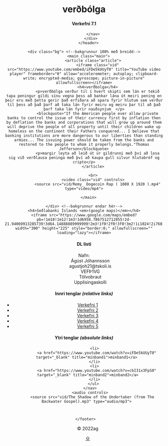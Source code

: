 <!DOCTYPE html> 
<html> 
<head>
	<meta charset="utf-8">
	<meta name="viewport" content="width=device-width, initial-scale=1.0">
	<meta name="description" content="Skipulag, layout">
	<meta name="author" content=" ">
	<title>Verkefni 7.1 bakgrunnar</title>
	<!-- veljið leturgerð af http://fonts.google.com-->
	<link href="https://fonts.googleapis.com/css2?family=Open+Sans:ital,wght@0,300;0,400;0,600;0,800;1,300;1,400;1,600;1,800&display=swap" rel="stylesheet">
	<link rel="preconnect" href="https://fonts.googleapis.com">
<link rel="preconnect" href="https://fonts.gstatic.com" crossorigin>
<link href="https://fonts.googleapis.com/css2?family=Ewert&family=Fredericka+the+Great&family=Open+Sans:ital,wght@0,300;0,400;0,600;0,800;1,300;1,400;1,600;1,800&family=Redressed&family=Rokkitt:wght@300&family=Shizuru&display=swap" rel="stylesheet">
    <link rel="preconnect" href="https://fonts.googleapis.com">
<link rel="preconnect" href="https://fonts.gstatic.com" crossorigin>
<link href="https://fonts.googleapis.com/css2?family=Ewert&family=Fredericka+the+Great&family=Open+Sans:ital,wght@0,300;0,400;0,600;0,800;1,300;1,400;1,600;1,800&family=Rokkitt:wght@300&family=Shizuru&display=swap" rel="stylesheet">
	<link rel="stylesheet" type="text/css" href="stilts.css">
    <link rel="stylesheet" type="text/css" href="iframe.css"
	<link rel="preconnect" href="https://fonts.googleapis.com">
	<link rel="preconnect" href="https://fonts.gstatic.com" crossorigin>
	<link href="https://fonts.googleapis.com/css2?family=Ewert&family=Fredericka+the+Great&family=Lobster&family=Open+Sans:ital,wght@0,300;0,400;0,600;0,800;1,300;1,400;1,600;1,800&family=Redressed&family=Rokkitt:wght@300&family=Shizuru&display=swap" rel="stylesheet">

</head>
<body id="top">
	<header class="header col-2">
		<div>
			<h1>verðbólga</h1>
		</div>
		<div>
			<h4 class="verkefni">Verkefni 7.1</h4>
			<nav class="topnav">
			 
			</nav>
		  </div>
		</header>
      
	<div class="bg"> <!--bakgrunnur 100% með breidd-->
		<main class="main">
			<article class="article">
                <iframe class="vid" src="https://www.youtube.com/embed/iFDe5kUUyT0" title="YouTube video player" frameborder="0" allow="accelerometer; autoplay; clipboard-write; encrypted-media; gyroscope; picture-in-picture" allowfullscreen></iframe>
				<h4>verðbolga</h4>
				<p>verðbólga verður til í hvert skipti sem lán er tekið tapa peningur gildi sínu vegna þess að bankar lána út meiri pening en þeir eru með þetta gerir það erfiðara að spara fyrir hlutum sem verður til þess að það þarf að taka lán fyrir meiru og meiru þar til að það þarf taka lán fyrir nauðsynjum  </p>
				<blockquote>"If the American people ever allow private banks to control the issue of their currency first by inflation then by deflation the banks and corporations that will grow up around them will deprive the people of all property until their children wake up homeless on the continent their Fathers conquered... I believe that banking institutions are more dangerous to our liberties than standing armies... The issuing power should be taken from the banks and restored to the people to whom it properly belongs."Thomas Jefferson</blockquote>
				<p>margir leyta að leið út úr gildrunni með því að losa sig við verðlausa peninga með því að kaupa gull silvur hlutabréf og cripto</p>
			</article>
            
			<br>
			<video class="vid" controls>
				<source src="vid/Remy_ Dogecoin Rap ( 1080 X 1920 ).mp4" type="video/mp4">
        
		</main>
        
	</div> <!--bakgrunnur endar hér-->
	<h4>Seðlabanki Íslands <em>(google maps)</em></h4>
	<iframe src="https://www.google.com/maps/embed?pb=!1m18!1m12!1m3!1d6958.7867512712855!2d-21.94069913285739!3d64.14888889999999!2m3!1f0!2f0!3f0!3m2!1i1024!2i768!4f13.1!3m3!1m2!1s0x48d674d2585fe765%3A0xef212b274748ffc9!2zU2XDsGxhYmFua2kgw41zbGFuZHM!5e0!3m2!1sis!2sis!4v1645294320868!5m2!1sis!2sis" width="300" height="225" style="border:0;" allowfullscreen="" loading="lazy"></iframe>
  <footer class="footer col-3">
	<nav>
		<h4>DL listi </h4>
		<dl><!--Description list, nafn tölvupóstur og áfangi-->
		  <dt>Nafn:</dt>
			<dd>Ágúst Jóhannsson</dd>
			<dd>agustjoh21@tskoli.is</dd><!--tölvupóstur-->
			<dd>VEFÞ1VG</dd><!--áfangi-->
			<dd>Tölvobraut</dd>
                <dd>Upplisingaskolli</dd><!--áfangi-->
		</dl>
	  </nav>
	  <nav>
		<h4>Innri tenglar <em>(relative links)</em></h4>
		<ul class="footnav"><!-- inner links! hér þarf að aðlaga slóðir að eigin verkefnum -->
		  <li><a href="../Verkefni-1/verk 1.1.html">Verkefni 1</a></li>
		  <li><a href="../Verkefni-2/verk 2.2.html">Verkefni 2</a></li>
		  <li><a href="../Verkefni-3/verk.3.1.html">Verkefni 3</a></li>
		  <li><a href="../Verkefni-4/listy.html">Verkefni 4</a></li>
		  <li><a href="../Verkefni-5/verk.5.html">Verkefni 5</a></li>
		</ul>
	  </nav>
	  <nav>
		<h4>Ytri tenglar <em>(absolute links)</em></h4>
		<ul class="footnav"> <!-- Absolute links "target _blank" opnar nýjan glugga í vafranum !aðeins notað þegar vísað er út úr eigin vef-->
		  
		
		  <li>
			<a href="https://www.youtube.com/watch?v=iFDe5kUUyT0" target="_blank" title="minband1">minband1</a> 
		  </li>
		  <li>
			<a href="https://www.youtube.com/watch?v=cbI31x3FpS0" target="_blank" title="minband2">minband2</a>
		  </li>
		 </ul>
	  </nav>
      <audio controls>
        <source src="vid/The Shadow of the Undertaker (from The Backwater Gospel).mp3" type="audio/mp3"> 


       
	</footer>  
  <p class="copy">&copy; 2022ag </p>
	<!--tengill með absolute staðsetningu -->
	<a href="#top" class="taki" title="Efst á síðu"> &#8679; </a>
</body>
</html>
